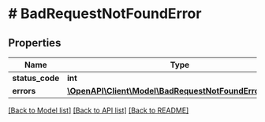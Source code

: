 # # BadRequestNotFoundError

## Properties

Name | Type | Description | Notes
------------ | ------------- | ------------- | -------------
**status_code** | **int** |  | [optional]
**errors** | [**\OpenAPI\Client\Model\BadRequestNotFoundErrorErrors[]**](BadRequestNotFoundErrorErrors.md) |  | [optional]

[[Back to Model list]](../../README.md#models) [[Back to API list]](../../README.md#endpoints) [[Back to README]](../../README.md)

